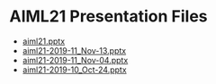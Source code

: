 <!--
This is a machine generated file, and should not be edited, as it will be overwritten with future updates.
-->

# AIML21 Presentation Files

- [aiml21.pptx](http://cdn.tailwindtraders.com/assets/aiml/aiml21/aiml21.pptx)
- [aiml21-2019-11_Nov-13.pptx](http://cdn.tailwindtraders.com/assets/aiml/aiml21/aiml21-2019-11_Nov-13.pptx)
- [aiml21-2019-11_Nov-04.pptx](http://cdn.tailwindtraders.com/assets/aiml/aiml21/aiml21-2019-11_Nov-04.pptx)
- [aiml21-2019-10_Oct-24.pptx](http://cdn.tailwindtraders.com/assets/aiml/aiml21/aiml21-2019-10_Oct-24.pptx)


